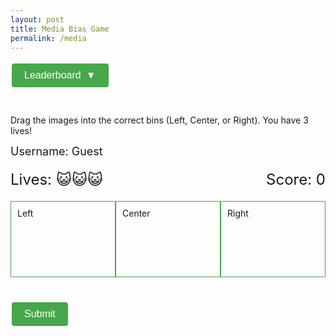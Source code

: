 ```yaml
---
layout: post
title: Media Bias Game
permalink: /media
---
```


<html lang="en">
<head>
    <meta charset="UTF-8">
    <meta name="viewport" content="width=device-width, initial-scale=1.0">
</head>
<style>
.button-class {
    background-color: rgb(71, 167, 75) !important; /* Nighthawk Green */
    border: none;
    color: white;
    padding: 10px 20px;
    text-align: center;
    text-decoration: none;
    font-size: 16px;
    margin: 4px 2px;
    cursor: pointer;
    border-radius: 4px;
    display: inline-block;
    margin-bottom: 30px;
}
.collapsible-btn {
    background-color: rgb(71, 167, 75) !important; /* Nighthawk Green */
    border: none;
    color: white;
    padding: 10px 20px;
    text-align: center;
    text-decoration: none;
    font-size: 16px;
    margin: 4px 2px;
    cursor: pointer;
    border-radius: 4px;
    display: inline-block;
    margin-bottom: 30px;
}
.collapsible-btn:hover {
  background-color: #0056b3;
}
.arrow {
  display: inline-block;
  margin-left: 8px;
  transition: transform 0.3s ease;
}
.collapsible-content {
  max-height: 0;
  overflow: hidden;
  transition: max-height 0.3s ease;
  margin-bottom: 0;
}
.collapsible-btn.active .arrow {
  transform: rotate(180deg);
}
.collapsible-btn.active + .collapsible-content {
  margin-bottom: 20px; /* Adds space when expanded */
}
.bin {
  width: 30%;
  padding: 10px;
  border: 1px solid rgb(71, 167, 75);
  min-height: 100px;
}
</style>
<body>
    <button class="collapsible-btn" onclick="toggleCollapse(this)">Leaderboard<span class="arrow"> ▼</span></button>
    <div class="collapsible-content">
        <table id="leaderboard-table" border="1" style="width: 50%; margin: 0 auto;">
            <thead>
                <tr>
                    <th>Rank</th>
                    <th>Username</th>
                    <th>Score</th>
                </tr>
            </thead>
            <tbody id="leaderboard-body">
                <!-- Leaderboard rows will be inserted here -->
            </tbody>
        </table>
        <script type="module">
            import {javaURI} from '{{site.baseurl}}/assets/js/api/config.js';
            console.log(javaURI);
            document.addEventListener("DOMContentLoaded", function() {
                fetch(javaURI+'/api/media/') // Assuming this is the correct API URL
                    .then(response => response.json())
                    .then(data => {
                        const leaderboardBody = document.getElementById("leaderboard-body");
                        leaderboardBody.innerHTML = '';
                        data.forEach(entry => {
                            const row = document.createElement("tr");
                            const rankCell = document.createElement("td");
                            rankCell.textContent = entry.rank;
                            const usernameCell = document.createElement("td");
                            usernameCell.textContent = entry.username;
                            const scoreCell = document.createElement("td");
                            scoreCell.textContent = entry.score;
                            row.appendChild(rankCell);
                            row.appendChild(usernameCell);
                            row.appendChild(scoreCell);
                            leaderboardBody.appendChild(row);
                        });
                    })
                    .catch(error => console.error('Error fetching leaderboard:', error));
            });
        </script>
    </div>
    <script>
    function toggleCollapse(btn) {
        btn.classList.toggle("active"); // Toggle the active class on the button
        let content = btn.nextElementSibling;
        let arrow = btn.querySelector(".arrow"); // Select the arrow inside the button
        // Toggle content visibility
        if (content.style.maxHeight) {
            content.style.maxHeight = null;
        } else {
            content.style.maxHeight = content.scrollHeight + "px";
        }
        // Rotate arrow correctly
        arrow.style.transform = content.style.maxHeight ? "rotate(180deg)" : "rotate(0deg)";
    }
    </script>
    <p>Drag the images into the correct bins (Left, Center, or Right). You have 3 lives!</p>
    <div id="username-container" style="margin-bottom: 20px;">
        <p id="display-username" style="font-size: 18px; margin-top: 10px;">Username: <span id="current-username">Guest</span></p>
    </div>
    <div id="info" style="display: flex; justify-content: space-between; margin-bottom: 20px;">
        <div id="lives" style="font-size: 24px;">Lives: 😺😺😺</div>
        <div id="score" style="font-size: 24px;">Score: 0</div>
    </div>
    <div id="bins" style="display: flex; justify-content: space-around; margin-bottom: 20px;">
        <div class="bin" data-bin="Left">Left</div>
        <div class="bin" data-bin="Center">Center</div>
        <div class="bin" data-bin="Right">Right</div>
    </div>
    <div id="images" style="display: flex; flex-wrap: wrap; gap: 10px;">
        <script>
            const imageFiles = [
                { src: "atlanticL.png", company: "Atlantic", bin: "Left" },
                { src: "buzzfeedL.png", company: "Buzzfeed", bin: "Left" },
                { src: "cnnL.png", company: "CNN", bin: "Left" },
                { src: "epochR.png", company: "Epoch Times", bin: "Right" },
                { src: "forbesC.png", company: "Forbes", bin: "Center" },
                { src: "hillC.png", company: "The Hill", bin: "Center" },
                { src: "nbcL.png", company: "NBC", bin: "Left" },
                { src: "newsweekC.png", company: "Newsweek", bin: "Center" },
                { src: "nytL.png", company: "NY Times", bin: "Left" },
                { src: "voxL.png", company: "Vox", bin: "Left" },
                { src: "wtR.png", company: "Washington Times", bin: "Right" },
                { src: "bbcC.png", company: "BBC", bin: "Center" },
                { src: "callerR.png", company: "The Daily Caller", bin: "Right" },
                { src: "dailywireR.png", company: "Daily Wire", bin: "Right" },
                { src: "federalistR.png", company: "Federalist", bin: "Right" },
                { src: "foxR.png", company: "Fox News", bin: "Right" },
                { src: "marketwatchC.png", company: "MarketWatch", bin: "Center" },
                { src: "newsmaxR.png", company: "Newsmax", bin: "Right" },
                { src: "nprL.png", company: "NPR", bin: "Left" },
                { src: "reutersC.png", company: "Reuters", bin: "Center" },
                { src: "wsjC.png", company: "Wall Street Journal", bin: "Center" },
                { src: "abcL.png", company: "ABC", bin: "Left"},
                { src: "timeL.png", company: "Time", bin: "Left"},
                { src: "yahooL.png", company: "Yahoo News", bin: "Left"},
                { src: "newsnationC.png", company: "News Nation", bin: "Center"},
                { src: "reasonC.png", company: "Reason News", bin: "Center"},
                { src: "sanC.png", company: "SAN News", bin: "Center"},
                { src: "nypR.png", company: "New York Post", bin: "Right"},
                { src: "upwardR.png", company: "Upward News", bin: "Right"},
                { src: "cbnR.png", company: "CBN", bin: "Right"}
            ];
            function getRandomImages(imageFiles) {
                const leftImages = imageFiles.filter(item => item.bin === "Left");
                const rightImages = imageFiles.filter(item => item.bin === "Right");
                const centerImages = imageFiles.filter(item => item.bin === "Center");
                const getRandomSubset = (arr) => {
                    const shuffled = arr.sort(() => 0.5 - Math.random());
                    return shuffled.slice(0, 7);
                };
                const randomLeftImages = getRandomSubset(leftImages);
                const randomRightImages = getRandomSubset(rightImages);
                const randomCenterImages = getRandomSubset(centerImages);
                const combined = [
                    ...randomLeftImages,
                    ...randomRightImages,
                    ...randomCenterImages
                ];
                const shuffledFinal = combined.sort(() => 0.5 - Math.random());
                return shuffledFinal;
            }
            const randomImages = getRandomImages(imageFiles);
            randomImages.forEach((file, index) => {
                const imgHTML = `
                    <img src="{{site.baseurl}}/media/assets/${file.src}" 
                        class="image" 
                        draggable="true" 
                        id="img-${index}" 
                        data-company="${file.company}" 
                        data-bin="${file.bin}" 
                        style="width: 80px; height: auto; border: 1px solid black; padding: 5px;">
                `;
                document.getElementById('images').innerHTML += imgHTML;
            });
        </script>
    </div>
    <button class="button-class" id="submit" style="margin-top: 20px;">Submit</button>
    <script type="module">
        import {javaURI, fetchOptions} from "{{site.baseurl}}/assets/js/api/config.js";
        const bins = document.querySelectorAll('.bin');
        const images = document.querySelectorAll('.image');
        const livesElement = document.getElementById('lives');
        const scoreElement = document.getElementById('score');
        const usernameInput = document.getElementById('username');
        const displayUsername = document.getElementById('current-username');
        let lives = 3;
        let score = 0;
        async function fetchUser() {
            const response = await fetch(javaURI + `/api/person/get`, fetchOptions);
            if (response.ok) {
                const userInfo = await response.json();
                const person = userInfo.name;
                console.log(person);
                displayUsername.textContent = person;
            } else if (response.status === 401 || response.status === 201) {
                // 401 is the code for unauthorized
                console.log("guest");
                displayUsername.textContent = "Guest";
            }
        }
        fetchUser()
        images.forEach(img => {
            img.addEventListener('dragstart', e => {
                e.dataTransfer.setData('image-id', e.target.id);
            });
        });
        bins.forEach(bin => {
            bin.addEventListener('dragover', e => e.preventDefault());
            bin.addEventListener('drop', e => {
                const imageId = e.dataTransfer.getData('image-id');
                const img = document.getElementById(imageId);
                if (img.dataset.bin === bin.dataset.bin) {
                    bin.appendChild(img);
                    score++;
                    scoreElement.innerText = `Score: ${score}`;
                } else {
                    lives--;
                    livesElement.innerText = `Lives: ${"😺".repeat(lives)}`;
                    if (lives === 0) {
                        alert(`Game over! ${displayUsername.innerText}, your final score: ${score}`);
                        postScore(displayUsername.innerText, score);
                        location.reload();
                    }
                }
            });
        });
        function postScore(username, finalScore) {
            fetch(`${javaURI}/api/media/score/${username}/${finalScore}`, {
                method: 'POST',
                headers: {
                    'Content-Type': 'application/json'
                }
            })
            .then(response => {
                if (response.ok) {
                    console.log('Score successfully saved!');
                } else {
                    console.error('Failed to save score');
                }
            })
            .catch(error => {
                console.error('Error saving score:', error);
            });
        }
        document.getElementById('submit').addEventListener('click', () => {
            alert(`${displayUsername.innerText}, your final score: ${score}`);
            postScore(displayUsername.innerText, score);
            location.reload();
        });
    </script>
</body>
</html>